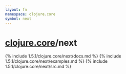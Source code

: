 ```yaml
---
layout: fn
namespace: clojure.core
symbol: next
---
```


# [clojure.core](../)/next

{% include 1.5.1/clojure.core/next/docs.md %}
{% include 1.5.1/clojure.core/next/examples.md %}
{% include 1.5.1/clojure.core/next/src.md %}

